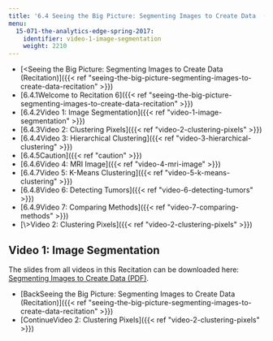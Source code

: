```yaml
---
title: '6.4 Seeing the Big Picture: Segmenting Images to Create Data  (Recitation)'
menu:
  15-071-the-analytics-edge-spring-2017:
    identifier: video-1-image-segmentation
    weight: 2210
---
```

*   [<Seeing the Big Picture: Segmenting Images to Create Data (Recitation)]({{< ref "seeing-the-big-picture-segmenting-images-to-create-data-recitation" >}})
*   [6.4.1Welcome to Recitation 6]({{< ref "seeing-the-big-picture-segmenting-images-to-create-data-recitation" >}})
*   [6.4.2Video 1: Image Segmentation]({{< ref "video-1-image-segmentation" >}})
*   [6.4.3Video 2: Clustering Pixels]({{< ref "video-2-clustering-pixels" >}})
*   [6.4.4Video 3: Hierarchical Clustering]({{< ref "video-3-hierarchical-clustering" >}})
*   [6.4.5Caution]({{< ref "caution" >}})
*   [6.4.6Video 4: MRI Image]({{< ref "video-4-mri-image" >}})
*   [6.4.7Video 5: K-Means Clustering]({{< ref "video-5-k-means-clustering" >}})
*   [6.4.8Video 6: Detecting Tumors]({{< ref "video-6-detecting-tumors" >}})
*   [6.4.9Video 7: Comparing Methods]({{< ref "video-7-comparing-methods" >}})
*   [\\>Video 2: Clustering Pixels]({{< ref "video-2-clustering-pixels" >}})

Video 1: Image Segmentation
---------------------------

The slides from all videos in this Recitation can be downloaded here: [Segmenting Images to Create Data (PDF)](https://open-learning-course-data.s3.amazonaws.com/15-071-the-analytics-edge-spring-2017/9258e775e0bf57ee47b6ddabe1834003_MIT15_071S17_Unit6_Recitation.pdf).

*   [BackSeeing the Big Picture: Segmenting Images to Create Data (Recitation)]({{< ref "seeing-the-big-picture-segmenting-images-to-create-data-recitation" >}})
*   [ContinueVideo 2: Clustering Pixels]({{< ref "video-2-clustering-pixels" >}})